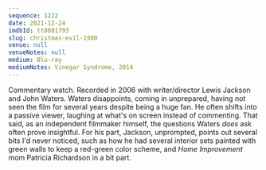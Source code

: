 ```yaml
---
sequence: 1222
date: 2021-12-24
imdbId: tt0081793
slug: christmas-evil-1980
venue: null
venueNotes: null
medium: Blu-ray
mediumNotes: Vinegar Syndrome, 2014
---
```


Commentary watch. Recorded in 2006 with writer/director Lewis Jackson and John Waters. Waters disappoints, coming in unprepared, having not seen the film for several years despite being a huge fan. He often shifts into a passive viewer, laughing at what's on screen instead of commenting. That said, as an independent filmmaker himself, the questions Waters _does_ ask often prove insightful. For his part, Jackson, unprompted, points out several bits I'd never noticed, such as how he had several interior sets painted with green walls to keep a red-green color scheme, and _Home Improvement_ mom Patricia Richardson in a bit part.

